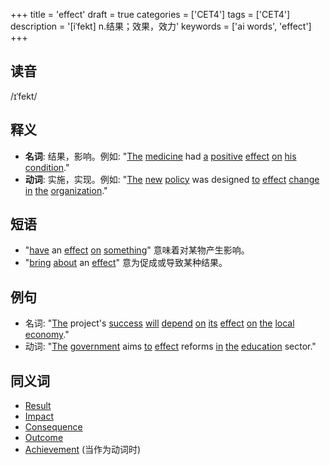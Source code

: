 +++
title = 'effect'
draft = true
categories = ['CET4']
tags = ['CET4']
description = '[iˈfekt] n.结果；效果，效力'
keywords = ['ai words', 'effect']
+++

## 读音
/ɪˈfekt/

## 释义
- **名词**: 结果，影响。例如: "[The](/zh/post/the/) [medicine](/zh/post/medicine/) had [a](/zh/post/a/) [positive](/zh/post/positive/) [effect](/zh/post/effect/) [on](/zh/post/on/) [his](/zh/post/his/) [condition](/zh/post/condition/)."
- **动词**: 实施，实现。例如: "[The](/zh/post/the/) [new](/zh/post/new/) [policy](/zh/post/policy/) was designed [to](/zh/post/to/) [effect](/zh/post/effect/) [change](/zh/post/change/) [in](/zh/post/in/) [the](/zh/post/the/) [organization](/zh/post/organization/)."

## 短语
- "[have](/zh/post/have/) an [effect](/zh/post/effect/) [on](/zh/post/on/) [something](/zh/post/something/)" 意味着对某物产生影响。
- "[bring](/zh/post/bring/) [about](/zh/post/about/) an [effect](/zh/post/effect/)" 意为促成或导致某种结果。

## 例句
- 名词: "[The](/zh/post/the/) project's [success](/zh/post/success/) [will](/zh/post/will/) [depend](/zh/post/depend/) [on](/zh/post/on/) [its](/zh/post/its/) [effect](/zh/post/effect/) [on](/zh/post/on/) [the](/zh/post/the/) [local](/zh/post/local/) [economy](/zh/post/economy/)."
- 动词: "[The](/zh/post/the/) [government](/zh/post/government/) aims [to](/zh/post/to/) [effect](/zh/post/effect/) reforms [in](/zh/post/in/) [the](/zh/post/the/) [education](/zh/post/education/) sector."

## 同义词
- [Result](/zh/post/result/)
- [Impact](/zh/post/impact/)
- [Consequence](/zh/post/consequence/)
- [Outcome](/zh/post/outcome/)
- [Achievement](/zh/post/achievement/) (当作为动词时)
